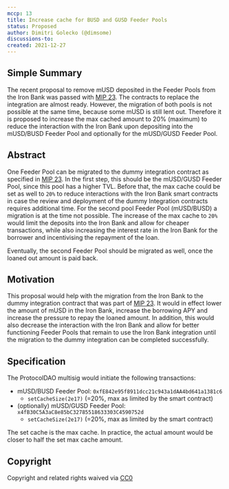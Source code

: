 ```yaml
---
mccp: 13
title: Increase cache for BUSD and GUSD Feeder Pools
status: Proposed
author: Dimitri Golecko (@dimsome)
discussions-to:
created: 2021-12-27
---
```


## Simple Summary

The recent proposal to remove mUSD deposited in the Feeder Pools from the Iron Bank was passed with [MIP 23](../MIPS/mip-23). The contracts to replace the integration are almost ready. However, the migration of both pools is not possible at the same time, because some mUSD is still lent out. Therefore it is proposed to increase the max cached amount to 20% (maximum) to reduce the interaction with the Iron Bank upon depositing into the mUSD/BUSD Feeder Pool and optionally for the mUSD/GUSD Feeder Pool.

## Abstract

One Feeder Pool can be migrated to the dummy integration contract as specified in [MIP 23](../MIPS/mip-23). In the first step, this should be the mUSD/GUSD Feeder Pool, since this pool has a higher TVL. Before that, the max cache could be set as well to `20%` to reduce interactions with the Iron Bank smart contracts in case the review and deployment of the dummy Integration contracts requires additional time.
For the second pool Feeder Pool (mUSD/BUSD) a migration is at the time not possible. The increase of the max cache to `20%` would limit the deposits into the Iron Bank and allow for cheaper transactions, while also increasing the interest rate in the Iron Bank for the borrower and incentivising the repayment of the loan.

Eventually, the second Feeder Pool should be migrated as well, once the loaned out amount is paid back.

## Motivation

This proposal would help with the migration from the Iron Bank to the dummy integration contract that was part of [MIP 23](../MIPS/mip-23). It would in effect lower the amount of mUSD in the Iron Bank, increase the borrowing APY and increase the pressure to repay the loaned amount. In addition, this would also decrease the interaction with the Iron Bank and allow for better functioning Feeder Pools that remain to use the Iron Bank integration until the migration to the dummy integration can be completed successfully.

## Specification

The ProtocolDAO multisig would initiate the following transactions:

- mUSD/BUSD Feeder Pool: `0xfE842e95f8911dcc21c943a1dAA4bd641a1381c6`
  - `setCacheSize(2e17)` (=20%, max as limited by the smart contract)
- (optionally) mUSD/GUSD Feeder Pool: `x4fB30C5A3aC8e85bC32785518633303C4590752d`
  - `setCacheSize(2e17)` (=20%, max as limited by the smart contract)

The set cache is the max cache. In practice, the actual amount would be closer to half the set max cache amount.

## Copyright

Copyright and related rights waived via [CC0](https://creativecommons.org/publicdomain/zero/1.0/)
